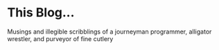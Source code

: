 This Blog...
=====================

Musings and illegible scribblings of a journeyman programmer, alligator wrestler, and purveyor of fine cutlery
